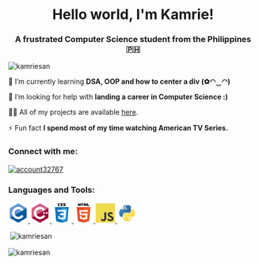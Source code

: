 <h1 align="center">Hello world, I'm Kamrie!</h1>
<h3 align="center">A frustrated Computer Science student from the Philippines 🇵🇭 </h3>

<p align="left"> <img src="https://komarev.com/ghpvc/?username=kamriesan&label=Profile%20views&color=ffffff&style=flat" alt="kamriesan" /> </p>

🌱 I’m currently learning **DSA, OOP and how to center a div (✿◠‿◠)**

🤝 I’m looking for help with **landing a career in Computer Science :)**

👨‍💻 All of my projects are available [here](https://github.com/kamriesan?tab=repositories).

⚡ Fun fact **I spend most of my time watching American TV Series.**

<h3 align="left">Connect with me:</h3>
<p align="left">
<a href="https://twitter.com/account32767" target="blank"><img align="center" src="https://raw.githubusercontent.com/rahuldkjain/github-profile-readme-generator/master/src/images/icons/Social/twitter.svg" alt="account32767" height="30" width="40" /></a>
</p>

<h3 align="left">Languages and Tools:</h3>
<p align="left"> <a href="https://www.cprogramming.com/" target="_blank" rel="noreferrer"> <img src="https://raw.githubusercontent.com/devicons/devicon/master/icons/c/c-original.svg" alt="c" width="40" height="40"/> </a> <a href="https://www.w3schools.com/cpp/" target="_blank" rel="noreferrer"> <img src="https://raw.githubusercontent.com/devicons/devicon/master/icons/cplusplus/cplusplus-original.svg" alt="cplusplus" width="40" height="40"/> </a> <a href="https://www.w3schools.com/css/" target="_blank" rel="noreferrer"> <img src="https://raw.githubusercontent.com/devicons/devicon/master/icons/css3/css3-original-wordmark.svg" alt="css3" width="40" height="40"/> </a> <a href="https://www.w3.org/html/" target="_blank" rel="noreferrer"> <img src="https://raw.githubusercontent.com/devicons/devicon/master/icons/html5/html5-original-wordmark.svg" alt="html5" width="40" height="40"/> </a> <a href="https://developer.mozilla.org/en-US/docs/Web/JavaScript" target="_blank" rel="noreferrer"> <img src="https://raw.githubusercontent.com/devicons/devicon/master/icons/javascript/javascript-original.svg" alt="javascript" width="40" height="40"/> </a> <a href="https://www.python.org" target="_blank" rel="noreferrer"> <img src="https://raw.githubusercontent.com/devicons/devicon/master/icons/python/python-original.svg" alt="python" width="40" height="40"/> </a> </p>

<p>&nbsp;<img align="center" src="https://github-readme-stats.vercel.app/api?username=kamriesan&show_icons=true&theme=dark&title_color=ffffff&text_color=ffffff&locale=en" alt="kamriesan" /></p>

<p><img align="center" src="https://github-readme-streak-stats.herokuapp.com/?user=kamriesan&theme=dark" alt="kamriesan" /></p>
